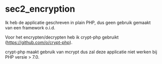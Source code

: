 # sec2_encryption
Ik heb de applicatie geschreven in plain PHP, dus geen gebruik gemaakt van een framework o.i.d.

Voor het encrypten/decrypten heb ik crypt-php gebruikt (https://github.com/o/crypt-php).

crypt-php maakt gebruik van mcrypt dus zal deze applicatie niet werken bij PHP versie > 7.0.
